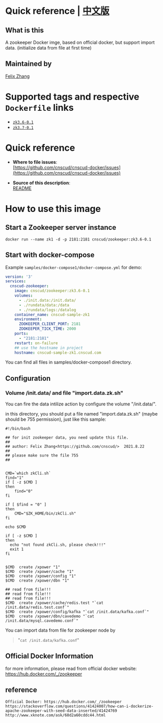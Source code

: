 # Quick reference | [中文版](README-zh.md)

## What is this 
A zookeeper Docker imge, based on official docker, but support import data. (initialize data from file at first time)

## Maintained by  
[Felix Zhang](https://github.com/cnscud/cnscud-docker)

# Supported tags and respective `Dockerfile` links

-	[`zk3.6-0.1`](https://github.com/cnscud/cnscud-docker/blob/main/docker-zookeeper/dockerimage/3.6/Dockerfile)
-	[`zk3.7-0.1`](https://github.com/cnscud/cnscud-docker/blob/main/docker-zookeeper/dockerimage/3.7/Dockerfile)

# Quick reference

- **Where to file issues**:  
     [https://github.com/cnscud/cnscud-docker/issues](https://github.com/cnscud/cnscud-docker/issues)

- **Source of this description**:  
     [README](https://github.com/cnscud/cnscud-docker/tree/main/docker-zookeeper)


# How to use this image

## Start a Zookeeper server instance

```shell
docker run --name zk1 -d -p 2181:2181 cnscud/zookeeper:zk3.6-0.1
```

## Start with docker-compose

Example `samples/docker-compose1/docker-compose.yml` for demo:

```yaml
version: '3'
services:
  cnscud-zookeeper:
    image: cnscud/zookeeper:zk3.6-0.1
    volumes:
      - ./init.data:/init.data/
      - ./rundata/data:/data
      - ./rundata/logs:/datalog
    container_name: cnscud-sample-zk1
    environment:
      ZOOKEEPER_CLIENT_PORT: 2181
      ZOOKEEPER_TICK_TIME: 2000
    ports:
      - "2181:2181"
    restart: on-failure
    ## use the hostname in project
    hostname: cnscud-sample-zk1.cnscud.com
```

You can find all files in samples/docker-compose1 directory.


## Configuration


### Volume /init.data/ and file "import.data.zk.sh"

You can fire the data intilize action by configure the volume "/init.data/".

in this directory, you should put a file named "import.data.zk.sh" (maybe should be 755 permission), just like this sample:

```shell
#!/bin/bash

## for init zookeeper data, you need update this file.
##
## author: Felix Zhang<https://github.com/cnscud/>  2021.8.22
##
## please make sure the file 755
##


CMD=`which zkCli.sh`
find="1"
if [ -z $CMD ]
then
	find="0"
fi

if [ $find = "0" ]
then
	CMD="$ZK_HOME/bin/zkCli.sh"
fi

echo $CMD

if [ -z $CMD ]
then
  echo "not found zkCli.sh, please check!!!"
  exit 1
fi


$CMD  create /xpower "1"
$CMD  create /xpower/cache "1"
$CMD  create /xpower/config "1"
$CMD  create /xpower/dbn "1"

## read from file!!!
## read from file!!!
## read from file!!!
$CMD  create /xpower/cache/redis.test "`cat /init.data/redis.test.conf`"
$CMD  create /xpower/config/kafka "`cat /init.data/kafka.conf`"
$CMD  create /xpower/dbn/cavedemo "`cat /init.data/mysql.cavedemo.conf`"

```

You can import data from file for zookeeper node by  
> "`cat /init.data/kafka.conf`" 


## Official Docker Information
for more information, please read from official docker website: https://hub.docker.com/_/zookeeper

## reference
    Official Docker: https://hub.docker.com/_/zookeeper
    https://stackoverflow.com/questions/41424007/how-can-i-dockerize-apache-zookeeper-with-seed-data-inserted/41424769
    http://www.xknote.com/ask/60d2a60cddc44.html

